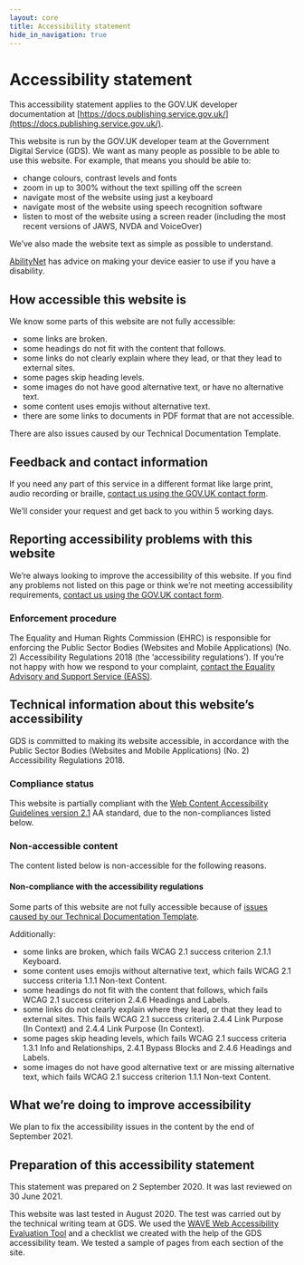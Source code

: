 ```yaml
---
layout: core
title: Accessibility statement
hide_in_navigation: true
---
```


# Accessibility statement

This accessibility statement applies to the GOV.UK developer documentation at [https://docs.publishing.service.gov.uk/](https://docs.publishing.service.gov.uk/).

This website is run by the GOV.UK developer team at the Government Digital Service (GDS). We want as many people as possible to be able to use this website. For example, that means you should be able to:

- change colours, contrast levels and fonts
- zoom in up to 300% without the text spilling off the screen
- navigate most of the website using just a keyboard
- navigate most of the website using speech recognition software
- listen to most of the website using a screen reader (including the most recent versions of JAWS, NVDA and VoiceOver)

We’ve also made the website text as simple as possible to understand.

[AbilityNet](https://mcmw.abilitynet.org.uk/) has advice on making your device easier to use if you have a disability.

## How accessible this website is

We know some parts of this website are not fully accessible:

- some links are broken.
- some headings do not fit with the content that follows.
- some links do not clearly explain where they lead, or that they lead to external sites.
- some pages skip heading levels.
- some images do not have good alternative text, or have no alternative text.
- some content uses emojis without alternative text.
- there are some links to documents in PDF format that are not accessible.

There are also issues caused by our Technical Documentation Template.

## Feedback and contact information

If you need any part of this service in a different format like large print, audio recording or braille, [contact us using the GOV.UK contact form](https://www.gov.uk/contact/govuk).

We’ll consider your request and get back to you within 5 working days.

## Reporting accessibility problems with this website

We’re always looking to improve the accessibility of this website. If you find any problems not listed on this page or think we’re not meeting accessibility requirements, [contact us using the GOV.UK contact form](https://www.gov.uk/contact/govuk).

### Enforcement procedure

The Equality and Human Rights Commission (EHRC) is responsible for enforcing the Public Sector Bodies (Websites and Mobile Applications) (No. 2) Accessibility Regulations 2018 (the ‘accessibility regulations’). If you’re not happy with how we respond to your complaint, [contact the Equality Advisory and Support Service (EASS)](https://www.equalityadvisoryservice.com/).

## Technical information about this website’s accessibility

GDS is committed to making its website accessible, in accordance with the Public Sector Bodies (Websites and Mobile Applications) (No. 2) Accessibility Regulations 2018.

### Compliance status

This website is partially compliant with the [Web Content Accessibility Guidelines version 2.1](https://www.w3.org/TR/WCAG21/) AA standard, due to the non-compliances listed below.

### Non-accessible content

The content listed below is non-accessible for the following reasons.

#### Non-compliance with the accessibility regulations

Some parts of this website are not fully accessible because of [issues caused by our Technical Documentation Template](https://tdt-documentation.london.cloudapps.digital/accessibility/#using-the-technical-documentation-template-for-your-own-documentation).

Additionally:

- some links are broken, which fails WCAG 2.1 success criterion 2.1.1 Keyboard.
- some content uses emojis without alternative text, which fails WCAG 2.1 success criteria 1.1.1 Non-text Content.
- some headings do not fit with the content that follows, which fails WCAG 2.1 success criterion 2.4.6 Headings and Labels.
- some links do not clearly explain where they lead, or that they lead to external sites. This fails WCAG 2.1 success criteria 2.4.4 Link Purpose (In Context) and 2.4.4 Link Purpose (In Context).
- some pages skip heading levels, which fails WCAG 2.1 success criteria 1.3.1 Info and Relationships, 2.4.1 Bypass Blocks and 2.4.6 Headings and Labels.
- some images do not have good alternative text or are missing alternative text, which fails WCAG 2.1 success criterion 1.1.1 Non-text Content.

## What we’re doing to improve accessibility

We plan to fix the accessibility issues in the content by the end of September 2021.

## Preparation of this accessibility statement

This statement was prepared on 2 September 2020. It was last reviewed on 30 June 2021.

This website was last tested in August 2020. The test was carried out by the technical writing team at GDS. We used the [WAVE Web Accessibility Evaluation Tool](https://wave.webaim.org/) and a checklist we created with the help of the GDS accessibility team. We tested a sample of pages from each section of the site.

